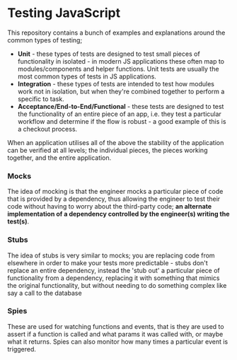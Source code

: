 # Testing JavaScript
This repository contains a bunch of examples and explanations around the common types of testing;

- **Unit** - these types of tests are designed to test small pieces of functionality in isolated - in modern JS applications these often map to modules/components and helper functions. Unit tests are usually the most common types of tests in JS applications.
- **Integration** - these types of tests are intended to test how modules work not in isolation, but when they're combined together to perform a specific to task.
- **Acceptance/End-to-End/Functional** - these tests are designed to test the functionality of an entire piece of an app, i.e. they test a particular workflow and determine if the flow is robust - a good example of this is a checkout process. 

When an application utilises all of the above the stability of the application can be verified at all levels; the individual pieces, the pieces working together, and the entire application.


### Mocks
The idea of mocking is that the engineer mocks a particular piece of code that is provided by a dependency, thus allowing the engineer to test their code without having to worry about the third-party code; **an alternate implementation of a dependency controlled by the engineer(s) writing the test(s)**.


### Stubs 
The idea of stubs is very similar to mocks; you are replacing code from elsewhere in order to make your tests more predictable - stubs don't replace an entire dependency, instead the 'stub out' a particular piece of functionality from a dependency, replacing it with something that mimics the original functionality, but without needing to do something complex like say a call to the database

### Spies
These are used for watching functions and events, that is they are used to assert if a function is called and what params it was called with, or maybe what it returns. Spies can also monitor how many times a particular event is triggered.
